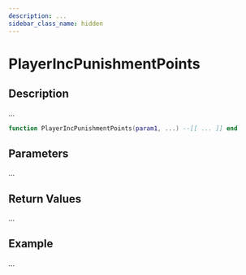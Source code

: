 ```yaml
---
description: ...
sidebar_class_name: hidden
---
```


# PlayerIncPunishmentPoints

## Description

...

```lua
function PlayerIncPunishmentPoints(param1, ...) --[[ ... ]] end
```

## Parameters

...

## Return Values

...

## Example

...

